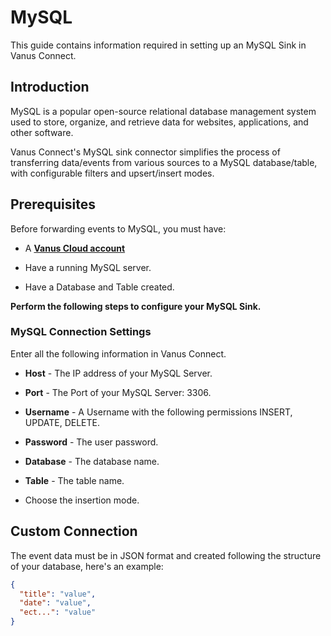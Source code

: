 # MySQL

This guide contains information required in setting up an MySQL Sink in Vanus Connect.  

## Introduction  

MySQL is a popular open-source relational database management system used to store, organize, and retrieve data for websites, applications, and other software.

Vanus Connect's MySQL sink connector simplifies the process of transferring data/events from various sources to a MySQL database/table, with configurable filters and upsert/insert modes.
## Prerequisites

Before forwarding events to MySQL, you must have:

- A [**Vanus Cloud account**](https://cloud.vanus.ai)

- Have a running MySQL server.

- Have a Database and Table created.

**Perform the following steps to configure your MySQL Sink.**

### MySQL Connection Settings

Enter all the following information in Vanus Connect.

- **Host** - The IP address of your MySQL Server.

- **Port** - The Port of your MySQL Server: 3306.

- **Username** - A Username with the following permissions INSERT, UPDATE, DELETE.

- **Password** - The user password.

- **Database** - The database name.

- **Table** - The table name.

- Choose the insertion mode.

## Custom Connection

The event data must be in JSON format and created following the structure of your database, here's an example:

```json
{
  "title": "value",
  "date": "value",
  "ect...": "value"
}
```
